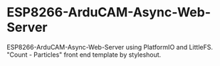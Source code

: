 # ESP8266-ArduCAM-Async-Web-Server
 ESP8266-ArduCAM-Async-Web-Server using PlatformIO and LittleFS. "Count - Particles" front end template by styleshout.
